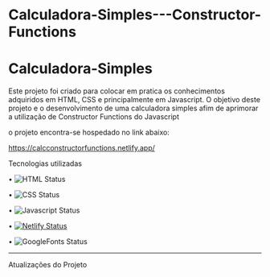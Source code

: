 # Calculadora-Simples---Constructor-Functions


# Calculadora-Simples




Este projeto foi criado para colocar em pratica os conhecimentos adquiridos em HTML, CSS e principalmente em  Javascript.
  O objetivo deste projeto e o desenvolvimento de uma calculadora simples afim de aprimorar a utilização de Constructor Functions do Javascript 

o projeto encontra-se hospedado no link abaixo:


https://calcconstructorfunctions.netlify.app/

Tecnologias utilizadas 

• 	   ![HTML Status](https://img.shields.io/badge/HTML5-E34F26?style=for-the-badge&logo=html5&logoColor=white)

• 	   ![CSS Status](https://img.shields.io/badge/CSS3-1572B6?style=for-the-badge&logo=css3&logoColor=white)

•      ![Javascript Status](https://img.shields.io/badge/JavaScript-323330?style=for-the-badge&logo=javascript&logoColor=F7DF1E)

•	     [![Netlify Status](https://api.netlify.com/api/v1/badges/4fcccf50-a6d6-452b-839e-6852f4824112/deploy-status)](https://app.netlify.com/sites/clocktimer101/deploys)

•      ![GoogleFonts Status](https://img.shields.io/badge/Google-Fonts-green)


______________________________________________________________________________________________________________________________________________________________
Atualizações do Projeto 
